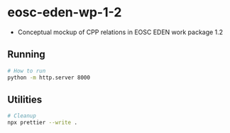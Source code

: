 # eosc-eden-wp-1-2

* Conceptual mockup of CPP relations in EOSC EDEN work package 1.2

## Running

```bash
# How to run
python -m http.server 8000
```

## Utilities

```bash
# Cleanup
npx prettier --write .
```